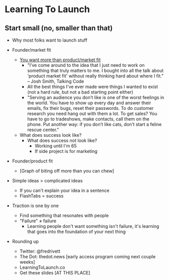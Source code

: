 # Learning To Launch


## Start small (no, smaller than that)



- Why most folks want to launch stuff


- Founder/market fit
	- [You want more than product/market fit](https://justinjackson.ca/want/)
		- "I’ve come around to the idea that I just need to work on something that truly matters to me. I bought into all the talk about 'product market fit' without really thinking hard about where I fit." – Josh Smith, Talking Code
		- All the best things I've ever made were things I wanted to exist (not a hard rule, but not a bad starting point either)
		- "Serving an audience you don’t like is one of the worst feelings in the world. You have to show up every day and answer their emails, fix their bugs, reset their passwords. To do customer research you need hang out with them a lot. To get sales? You have to go to tradeshows, make contacts, call them on the phone. Put another way: if you don’t like cats, don’t start a feline rescue center."
	- What does success look like?
		- What does success not look like?
			- Working until I'm 65
			- If side project is for marketing
- Founder/product fit
	- [Graph of biting off more than you can chew]


- Simple ideas > complicated ideas
	- If you can't explain your idea in a sentence
	- FlashTabs = success

- Traction is one by one
	- Find something that resonates with people
	- "Failure" ≠ failure
		- Learning people don't want something isn't failure, it's learning that goes into the foundation of your next thing







- Rounding up
	- Twitter: @fredrivett
	- The Dot: thedot.news [early access program coming next couple weeks]
	- LearningToLaunch.co
  - Get these slides [AT THIS PLACE]
